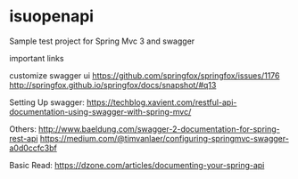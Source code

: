 # isuopenapi

Sample test project for Spring Mvc 3 and swagger

important links

customize swagger ui https://github.com/springfox/springfox/issues/1176 http://springfox.github.io/springfox/docs/snapshot/#q13

Setting Up swagger: https://techblog.xavient.com/restful-api-documentation-using-swagger-with-spring-mvc/

Others: http://www.baeldung.com/swagger-2-documentation-for-spring-rest-api https://medium.com/@timvanlaer/configuring-springmvc-swagger-a0d0ccfc3bf

Basic Read: https://dzone.com/articles/documenting-your-spring-api
